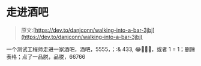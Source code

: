 # 走进酒吧

> 原文:[https://dev.to/danjconn/walking-into-a-bar-3jbj](https://dev.to/danjconn/walking-into-a-bar-3jbj)

一个测试工程师走进一家酒吧，酒吧，5555，；:& 433, 😂🙂🤷‍♂️，或者 1 = 1；删除表格；点了一品脱，品脱，66766